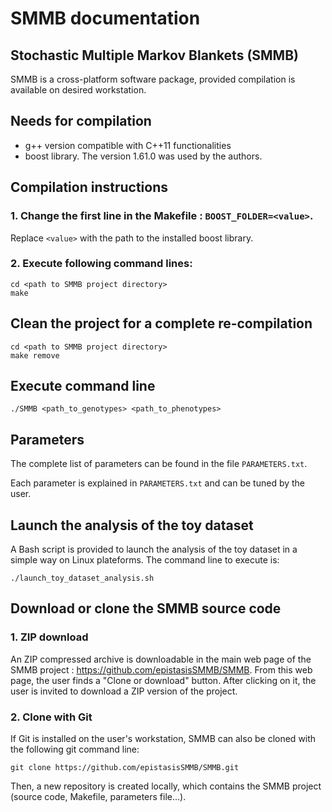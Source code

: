 # SMMB documentation
## Stochastic Multiple Markov Blankets (SMMB)
SMMB is a cross-platform software package, provided compilation is available on desired workstation.

## Needs for compilation
* g++ version compatible with C++11 functionalities
* boost library. The version 1.61.0 was used by the authors.

## Compilation instructions
### 1. Change the first line in the Makefile : `BOOST_FOLDER=<value>`.
Replace `<value>` with the path to the installed boost library.

### 2. Execute following command lines:
    cd <path to SMMB project directory>
    make
    
## Clean the project for a complete re-compilation
    cd <path to SMMB project directory>
    make remove

## Execute command line
    ./SMMB <path_to_genotypes> <path_to_phenotypes>

## Parameters
The complete list of parameters can be found in the file `PARAMETERS.txt`.

Each parameter is explained in `PARAMETERS.txt` and can be tuned by the user.

## Launch the analysis of the toy dataset
A Bash script is provided to launch the analysis of the toy dataset in a simple way on Linux plateforms.
The command line to execute is:

    ./launch_toy_dataset_analysis.sh

## Download or clone the SMMB source code
### 1. ZIP download 
An ZIP compressed archive is downloadable in the main web page of the SMMB project : https://github.com/epistasisSMMB/SMMB.
From this web page, the user finds a "Clone or download" button. After clicking on it, the user is invited to download a ZIP version of the project.

### 2. Clone with Git
If Git is installed on the user's workstation, SMMB can also be cloned with the following git command line:

    git clone https://github.com/epistasisSMMB/SMMB.git

Then, a new repository is created locally, which contains the SMMB project (source code, Makefile, parameters file...).
